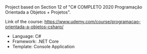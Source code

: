 Project based on Section 12 of "C# COMPLETO 2020 Programação Orientada a Objetos + Projetos". 

Link of the course: https://www.udemy.com/course/programacao-orientada-a-objetos-csharp/

- Language: C#
- Framework: .NET Core
- Template: Console Application
